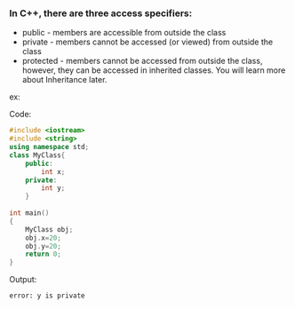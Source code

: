 ### In C++, there are three access specifiers:
 - public - members are accessible from outside the class
 - private - members cannot be accessed (or viewed) from outside the class
 - protected - members cannot be accessed from outside the class, however, they can be accessed in inherited classes. You will learn more about Inheritance later.

ex:

Code:
```c++
#include <iostream>
#include <string>
using namespace std;
class MyClass{
	public:
		int x;
	private:
		int y;
	}
	
int main()
{
	MyClass obj;
	obj.x=20;
	obj.y=20;
	return 0;
}
```
Output:
```cmd
error: y is private
```
